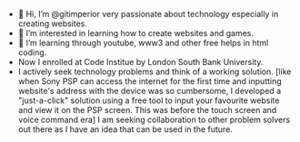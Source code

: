 - 👋 Hi, I’m @gitimperior very passionate about technology especially in creating websites.
- 👀 I’m interested in learning how to create websites and games.
- 🌱 I’m learning through youtube, www3 and other free helps in html coding.
- Now I enrolled at Code Institue by London South Bank University.
- I actively seek technology problems and think of a working solution. [like when Sony PSP can access the internet for the first time and inputting website's address with the device was so cumbersome, I developed a "just-a-click" solution using a free tool to input your favourite website and view it on the PSP screen. This was before the touch screen and voice command era] I am seeking collaboration to other problem solvers out there as I have an idea that can be used in the future.



<!---
gitimperior/gitimperior is a ✨ special ✨ repository because its `README.md` (this file) appears on your GitHub profile.
You can click the Preview link to take a look at your changes.
--->
